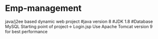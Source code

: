 # Emp-management
java/j2ee based dynamic web project
#java version 8
#JDK 1.8
#Database MySQL
Starting point of project-> Login.jsp
Use Apache Tomcat version 9 for best performance

